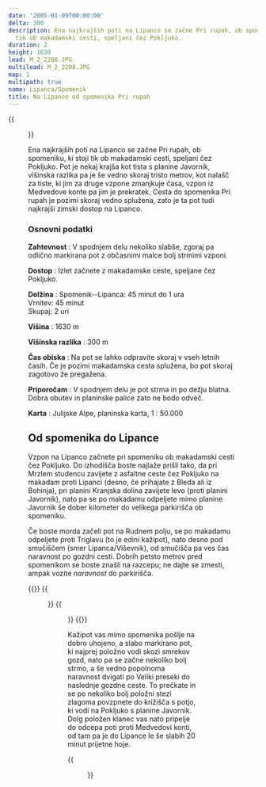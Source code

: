 ```yaml
---
date: '2005-01-09T00:00:00'
delta: 300
description: Ena najkrajših poti na Lipanco se začne Pri rupah, ob spomeniku, ki stoji
  tik ob makadamski cesti, speljani čez Pokljuko.
duration: 2
height: 1630
lead: M_2_2208.JPG
multilead: M_2_2208.JPG
map: 1
multipath: true
name: Lipanca/Spomenik
title: Na Lipanco od spomenika Pri rupah
---
```

{{<figure src="M_2_2208.JPG">}}

Ena najkrajših poti na Lipanco se začne Pri rupah, ob spomeniku, ki stoji tik ob makadamski cesti, speljani čez Pokljuko. Pot je nekaj krajša kot tista s planine Javornik, višinska razlika pa je še vedno skoraj tristo metrov, kot nalašč za tiste, ki jim za druge vzpone zmanjkuje časa, vzpon iz Medvedove konte pa jim je prekratek. Cesta do spomenika Pri rupah je pozimi skoraj vedno splužena, zato je ta pot tudi najkrajši zimski dostop na Lipanco.

### Osnovni podatki

**Zahtevnost**
:   V spodnjem delu nekoliko slabše, zgoraj pa odlično markirana pot z občasnimi malce bolj strmimi vzponi.

**Dostop**
:   Izlet začnete z makadamske ceste, speljane čez Pokljuko.

**Dolžina**
:   Spomenik--Lipanca: 45 minut do 1 ura\
    Vrnitev: 45 minut\
    Skupaj: 2 uri

**Višina**
:   1630 m

**Višinska razlika**
:   300 m

**Čas obiska**
:   Na pot se lahko odpravite skoraj v vseh letnih časih. Če je pozimi makadamska cesta splužena, bo pot skoraj zagotovo že pregažena.

**Priporočam**
:   V spodnjem delu je pot strma in po dežju blatna. Dobra obutev in planinske palice zato ne bodo odveč.

**Karta**
:   Julijske Alpe, planinska karta, 1 : 50.000

Od spomenika do Lipance
-----------------------

Vzpon na Lipanco začnete pri spomeniku ob makadamski cesti čez Pokljuko. Do izhodišča boste najlaže prišli tako, da pri Mrzlem studencu zavijete z asfaltne ceste čez Pokljuko na makadam proti Lipanci (desno, če prihajate z Bleda ali iz Bohinja), pri planini Kranjska dolina zavijete levo (proti planini Javornik), nato pa se po makadamu odpeljete mimo planine Javornik še dober kilometer do velikega parkirišča ob spomeniku.

Če boste morda začeli pot na Rudnem polju, se po makadamu odpeljete proti Triglavu (to je edini kažipot), nato desno pod smučiščem (smer Lipanca/Viševnik), od smučišča pa ves čas naravnost po gozdni cesti. Dobrih petsto metrov pred spomenikom se boste znašli na razcepu; ne dajte se zmesti, ampak vozite *naravnost* do parkirišča.

{{<gallery>}} {{<figure src="M_2_2208.JPG">}}
{{<figure src="M_2_2209.JPG">}}
{{</gallery>}} 

Kažipot vas mimo spomenika pošlje na dobro uhojeno, a slabo markirano pot, ki najprej položno vodi skozi smrekov gozd, nato pa se začne nekoliko bolj strmo, a še vedno popolnoma naravnost dvigati po Veliki preseki do naslednje gozdne ceste. To prečkate in se po nekoliko bolj položni stezi zlagoma povzpnete do križišča s potjo, ki vodi na Pokljuko s planine Javornik. Dolg položen klanec vas nato pripelje do odcepa poti proti Medvedovi konti, od tam pa je do Lipance le še slabih 20 minut prijetne hoje.

{{<figure src="M_2_2210.JPG" caption="Tik pod Lipanco, v ozadju Mrežce">}}
